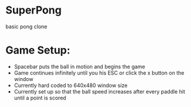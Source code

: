 # SuperPong
basic pong clone

# Game Setup: 
 - Spacebar puts the ball in motion and begins the game
 - Game continues infinitely until you his ESC or click the x button on the window
 - Currently hard coded to 640x480 window size
 - Currently set up so that the ball speed increases after every paddle hit until a point is scored